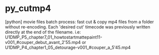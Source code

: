 # py_cutmp4
[python] movie files batch process: fast cut & copy mp4 files from a folder without re-encoding.
Each 'desired cut' timecode was previously written directly at the end of the filename.
i.e:
U1DMP_P5_chapter7_01_howtostartmattepaint11-v001_#couper_debut_avant_2'55.mp4
or
U1DMP_P4_chapter1_05_detourage-v001_#couper_a_5'45.mp4
